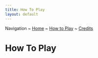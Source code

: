 ```yaml
---
title: How To Play
layout: default
---
```

Navigation ~ [Home](https://captainhaywood.github.io/Spaceship-Sim) ~ [How to Play](https://captainhaywood.github.io/Spaceship-Sim/HOW) ~ [Credits](https://captainhaywood.github.io/Spaceship-Sim/CREDITS)

# How To Play

